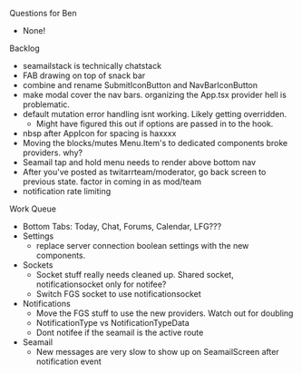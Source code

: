 Questions for Ben
* None!

Backlog
* seamailstack is technically chatstack
* FAB drawing on top of snack bar
* combine and rename SubmitIconButton and NavBarIconButton
* make modal cover the nav bars. organizing the App.tsx provider hell is problematic.
* default mutation error handling isnt working. Likely getting overridden.
  * Might have figured this out if options are passed in to the hook.
* nbsp after AppIcon for spacing is haxxxx
* Moving the blocks/mutes Menu.Item's to dedicated components broke providers. why?
* Seamail tap and hold menu needs to render above bottom nav
* After you've posted as twitarrteam/moderator, go back screen to previous state. factor in coming in as mod/team
* notification rate limiting

Work Queue
* Bottom Tabs: Today, Chat, Forums, Calendar, LFG???
* Settings
  * replace server connection boolean settings with the new components.
* Sockets
  * Socket stuff really needs cleaned up. Shared socket, notificationsocket only for notifee?
  * Switch FGS socket to use notificationsocket
* Notifications
  * Move the FGS stuff to use the new providers. Watch out for doubling
  * NotificationType vs NotificationTypeData
  * Dont notifee if the seamail is the active route
* Seamail
  * New messages are very slow to show up on SeamailScreen after notification event
